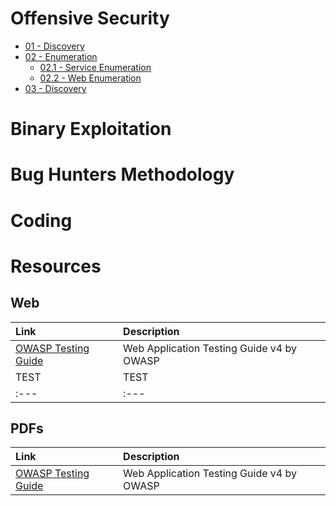 <!-- TITLE: Home -->
<!-- SUBTITLE: A quick summary of Home -->

# Offensive Security
* [01 - Discovery](01-discovery/discovery)
* [02 - Enumeration](#)
	* [02.1 - Service Enumeration](02-enumeration/service-enumeration)
	* [02.2 - Web Enumeration](02-enumeration/web-enumeration)
* [03 - Discovery](01-discovery/discovery)

# Binary Exploitation
# Bug Hunters Methodology
# Coding
# Resources
## Web
| Link | Description |
| :--- | :--- |
| [OWASP Testing Guide](#) | Web Application Testing Guide v4 by OWASP |
| TEST | TEST |
| :--- | :--- |
## PDFs
| Link | Description |
| :--- | :--- |
| [OWASP Testing Guide](#) | Web Application Testing Guide v4 by OWASP |

